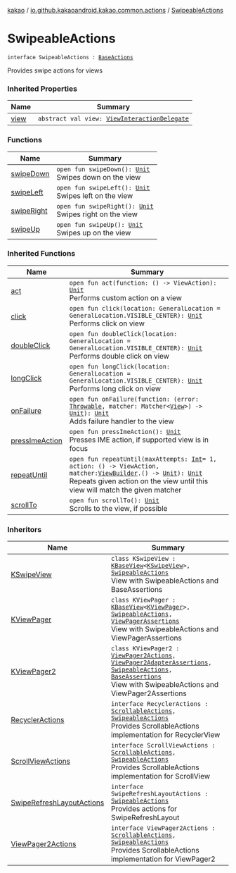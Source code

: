 [kakao](../../index.md) / [io.github.kakaoandroid.kakao.common.actions](../index.md) / [SwipeableActions](./index.md)

# SwipeableActions

`interface SwipeableActions : `[`BaseActions`](../-base-actions/index.md)

Provides swipe actions for views

### Inherited Properties

| Name | Summary |
|---|---|
| [view](../-base-actions/view.md) | `abstract val view: `[`ViewInteractionDelegate`](../../io.github.kakaoandroid.kakao.delegate/-view-interaction-delegate/index.md) |

### Functions

| Name | Summary |
|---|---|
| [swipeDown](swipe-down.md) | `open fun swipeDown(): `[`Unit`](https://kotlinlang.org/api/latest/jvm/stdlib/kotlin/-unit/index.html)<br>Swipes down on the view |
| [swipeLeft](swipe-left.md) | `open fun swipeLeft(): `[`Unit`](https://kotlinlang.org/api/latest/jvm/stdlib/kotlin/-unit/index.html)<br>Swipes left on the view |
| [swipeRight](swipe-right.md) | `open fun swipeRight(): `[`Unit`](https://kotlinlang.org/api/latest/jvm/stdlib/kotlin/-unit/index.html)<br>Swipes right on the view |
| [swipeUp](swipe-up.md) | `open fun swipeUp(): `[`Unit`](https://kotlinlang.org/api/latest/jvm/stdlib/kotlin/-unit/index.html)<br>Swipes up on the view |

### Inherited Functions

| Name | Summary |
|---|---|
| [act](../-base-actions/act.md) | `open fun act(function: () -> ViewAction): `[`Unit`](https://kotlinlang.org/api/latest/jvm/stdlib/kotlin/-unit/index.html)<br>Performs custom action on a view |
| [click](../-base-actions/click.md) | `open fun click(location: GeneralLocation = GeneralLocation.VISIBLE_CENTER): `[`Unit`](https://kotlinlang.org/api/latest/jvm/stdlib/kotlin/-unit/index.html)<br>Performs click on view |
| [doubleClick](../-base-actions/double-click.md) | `open fun doubleClick(location: GeneralLocation = GeneralLocation.VISIBLE_CENTER): `[`Unit`](https://kotlinlang.org/api/latest/jvm/stdlib/kotlin/-unit/index.html)<br>Performs double click on view |
| [longClick](../-base-actions/long-click.md) | `open fun longClick(location: GeneralLocation = GeneralLocation.VISIBLE_CENTER): `[`Unit`](https://kotlinlang.org/api/latest/jvm/stdlib/kotlin/-unit/index.html)<br>Performs long click on view |
| [onFailure](../-base-actions/on-failure.md) | `open fun onFailure(function: (error: `[`Throwable`](https://kotlinlang.org/api/latest/jvm/stdlib/kotlin/-throwable/index.html)`, matcher: Matcher<`[`View`](https://developer.android.com/reference/android/view/View.html)`>) -> `[`Unit`](https://kotlinlang.org/api/latest/jvm/stdlib/kotlin/-unit/index.html)`): `[`Unit`](https://kotlinlang.org/api/latest/jvm/stdlib/kotlin/-unit/index.html)<br>Adds failure handler to the view |
| [pressImeAction](../-base-actions/press-ime-action.md) | `open fun pressImeAction(): `[`Unit`](https://kotlinlang.org/api/latest/jvm/stdlib/kotlin/-unit/index.html)<br>Presses IME action, if supported view is in focus |
| [repeatUntil](../-base-actions/repeat-until.md) | `open fun repeatUntil(maxAttempts: `[`Int`](https://kotlinlang.org/api/latest/jvm/stdlib/kotlin/-int/index.html)` = 1, action: () -> ViewAction, matcher: `[`ViewBuilder`](../../io.github.kakaoandroid.kakao.common.builders/-view-builder/index.md)`.() -> `[`Unit`](https://kotlinlang.org/api/latest/jvm/stdlib/kotlin/-unit/index.html)`): `[`Unit`](https://kotlinlang.org/api/latest/jvm/stdlib/kotlin/-unit/index.html)<br>Repeats given action on the view until this view will match the given matcher |
| [scrollTo](../-base-actions/scroll-to.md) | `open fun scrollTo(): `[`Unit`](https://kotlinlang.org/api/latest/jvm/stdlib/kotlin/-unit/index.html)<br>Scrolls to the view, if possible |

### Inheritors

| Name | Summary |
|---|---|
| [KSwipeView](../../io.github.kakaoandroid.kakao.common.views/-k-swipe-view/index.md) | `class KSwipeView : `[`KBaseView`](../../io.github.kakaoandroid.kakao.common.views/-k-base-view/index.md)`<`[`KSwipeView`](../../io.github.kakaoandroid.kakao.common.views/-k-swipe-view/index.md)`>, `[`SwipeableActions`](./index.md)<br>View with SwipeableActions and BaseAssertions |
| [KViewPager](../../io.github.kakaoandroid.kakao.pager/-k-view-pager/index.md) | `class KViewPager : `[`KBaseView`](../../io.github.kakaoandroid.kakao.common.views/-k-base-view/index.md)`<`[`KViewPager`](../../io.github.kakaoandroid.kakao.pager/-k-view-pager/index.md)`>, `[`SwipeableActions`](./index.md)`, `[`ViewPagerAssertions`](../../io.github.kakaoandroid.kakao.pager/-view-pager-assertions/index.md)<br>View with SwipeableActions and ViewPagerAssertions |
| [KViewPager2](../../io.github.kakaoandroid.kakao.pager2/-k-view-pager2/index.md) | `class KViewPager2 : `[`ViewPager2Actions`](../../io.github.kakaoandroid.kakao.pager2/-view-pager2-actions/index.md)`, `[`ViewPager2AdapterAssertions`](../../io.github.kakaoandroid.kakao.pager2/-view-pager2-adapter-assertions/index.md)`, `[`SwipeableActions`](./index.md)`, `[`BaseAssertions`](../../io.github.kakaoandroid.kakao.common.assertions/-base-assertions/index.md)<br>View with SwipeableActions and ViewPager2Assertions |
| [RecyclerActions](../../io.github.kakaoandroid.kakao.recycler/-recycler-actions/index.md) | `interface RecyclerActions : `[`ScrollableActions`](../-scrollable-actions/index.md)`, `[`SwipeableActions`](./index.md)<br>Provides ScrollableActions implementation for RecyclerView |
| [ScrollViewActions](../../io.github.kakaoandroid.kakao.scroll/-scroll-view-actions/index.md) | `interface ScrollViewActions : `[`ScrollableActions`](../-scrollable-actions/index.md)`, `[`SwipeableActions`](./index.md)<br>Provides ScrollableActions implementation for ScrollView |
| [SwipeRefreshLayoutActions](../../io.github.kakaoandroid.kakao.swiperefresh/-swipe-refresh-layout-actions/index.md) | `interface SwipeRefreshLayoutActions : `[`SwipeableActions`](./index.md)<br>Provides actions for SwipeRefreshLayout |
| [ViewPager2Actions](../../io.github.kakaoandroid.kakao.pager2/-view-pager2-actions/index.md) | `interface ViewPager2Actions : `[`ScrollableActions`](../-scrollable-actions/index.md)`, `[`SwipeableActions`](./index.md)<br>Provides ScrollableActions implementation for ViewPager2 |
